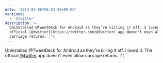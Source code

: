 ```yaml
---
date: '2013-03-06T08:03:40+00:00'
mentions:
  - '@twitter'
description: >-
  Uninstalled @TweetDeck for Android as they're killing it off. I loved it. The
  official [@twitter](https://twitter.com/@twitter) app doesn't even allow
  carriage returns. :'(
---
```

Uninstalled @TweetDeck for Android as they're killing it off. I loved it. The official [@twitter](https://twitter.com/@twitter) app doesn't even allow carriage returns. :'(
